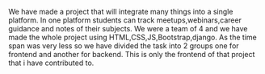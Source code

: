 We have made a project that will integrate many things into a single platform.
In one platform students can track meetups,webinars,career guidance and notes of their subjects.
We were a team of 4 and we have made the whole project using HTML,CSS,JS,Bootstrap,django.
As the time span was very less so we have divided the task into 2 groups one for frontend and another for backend.
This is only the frontend of that project that i have contributed to.
